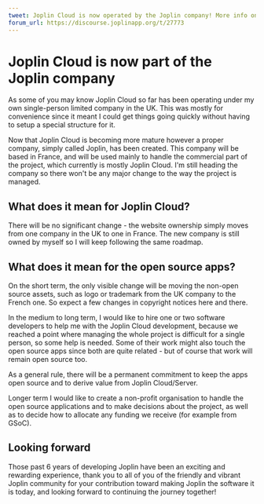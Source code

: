 ```yaml
---
tweet: Joplin Cloud is now operated by the Joplin company! More info on the announcement post.
forum_url: https://discourse.joplinapp.org/t/27773
---
```


# Joplin Cloud is now part of the Joplin company

As some of you may know Joplin Cloud so far has been operating under my own single-person limited company in the UK. This was mostly for convenience since it meant I could get things going quickly without having to setup a special structure for it.

Now that Joplin Cloud is becoming more mature however a proper company, simply called Joplin, has been created. This company will be based in France, and will be used mainly to handle the commercial part of the project, which currently is mostly Joplin Cloud. I'm still heading the company so there won't be any major change to the way the project is managed.

## What does it mean for Joplin Cloud?

There will be no significant change - the website ownership simply moves from one company in the UK to one in France. The new company is still owned by myself so I will keep following the same roadmap.

## What does it mean for the open source apps?

On the short term, the only visible change will be moving the non-open source assets, such as logo or trademark from the UK company to the French one. So expect a few changes in copyright notices here and there.

In the medium to long term, I would like to hire one or two software developers to help me with the Joplin Cloud development, because we reached a point where managing the whole project is difficult for a single person, so some help is needed. Some of their work might also touch the open source apps since both are quite related - but of course that work will remain open source too.

As a general rule, there will be a permanent commitment to keep the apps open source and to derive value from Joplin Cloud/Server.

Longer term I would like to create a non-profit organisation to handle the open source applications and to make decisions about the project, as well as to decide how to allocate any funding we receive (for example from GSoC).

## Looking forward

Those past 6 years of developing Joplin have been an exciting and rewarding experience, thank you to all of you of the friendly and vibrant Joplin community for your contribution toward making Joplin the software it is today, and looking forward to continuing the journey together!